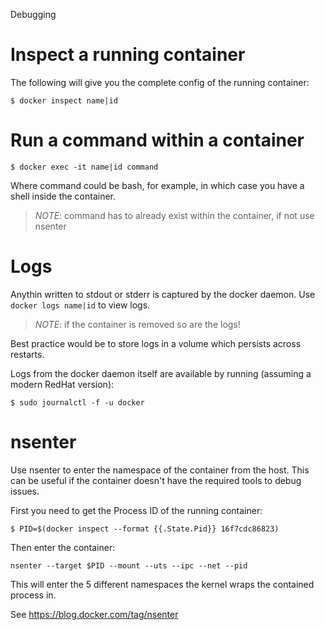 Debugging

# Inspect a running container

The following will give you the complete config of the running container:

`$ docker inspect name|id`

# Run a command within a container

`$ docker exec -it name|id command`

Where command could be bash, for example, in which case you have a shell inside the container.

> *NOTE*: command has to already exist within the container, if not use nsenter

# Logs

Anythin written to stdout or stderr is captured by the docker daemon.  Use `docker logs name|id` to view logs.

> *NOTE*: if the container is removed so are the logs!

Best practice would be to store logs in a volume which persists across restarts.

Logs from the docker daemon itself are available by running (assuming a modern RedHat version):

`$ sudo journalctl -f -u docker`

# nsenter

Use nsenter to enter the namespace of the container from the host.  This can be useful if the container doesn't have the required tools to debug issues.

First you need to get the Process ID of the running container:

```
$ PID=$(docker inspect --format {{.State.Pid}} 16f7cdc86823)
```

Then enter the container:

```
nsenter --target $PID --mount --uts --ipc --net --pid
```

This will enter the 5 different namespaces the kernel wraps the contained process in.

See https://blog.docker.com/tag/nsenter
